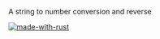 A string to number conversion and reverse

[![made-with-rust](https://img.shields.io/badge/Made%20with-Rust-1f425f.svg)](https://www.rust-lang.org/)